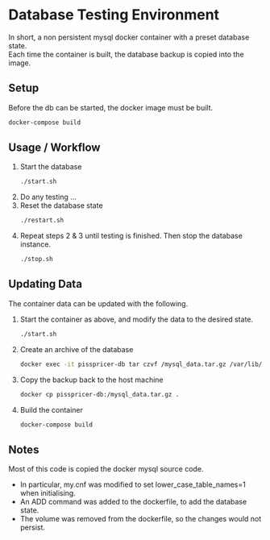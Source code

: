# Database Testing Environment
In short, a non persistent mysql docker container with a preset database state.  
Each time the container is built, the database backup is copied into the image.

## Setup
Before the db can be started, the docker image must be built.
```bash
docker-compose build
```

## Usage / Workflow
1. Start the database
    ```bash
    ./start.sh
    ```
2. Do any testing ...
3. Reset the database state
   ```bash
   ./restart.sh
   ```
4. Repeat steps 2 & 3 until testing is finished. 
Then stop the database instance.
    ```bash
    ./stop.sh
   ```

## Updating Data
The container data can be updated with the following.
1. Start the container as above, and modify the data to the desired state.
    ```bash
    ./start.sh
    ```
2. Create an archive of the database
    ```bash
    docker exec -it pisspricer-db tar czvf /mysql_data.tar.gz /var/lib/mysql
    ```
3. Copy the backup back to the host machine
    ```bash
    docker cp pisspricer-db:/mysql_data.tar.gz .
    ```
4. Build the container
    ```bash
    docker-compose build
    ```

## Notes
Most of this code is copied the docker mysql source code.
- In particular, my.cnf was modified to set lower_case_table_names=1 when initialising.
- An ADD command was added to the dockerfile, to add the database state.
- The volume was removed from the dockerfile, so the changes would not persist.

